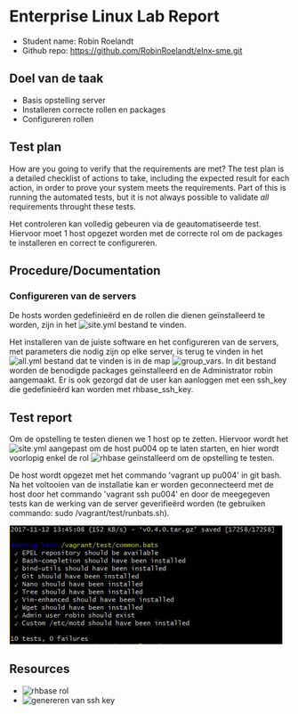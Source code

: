 # Enterprise Linux Lab Report

- Student name: Robin Roelandt
- Github repo: <https://github.com/RobinRoelandt/elnx-sme.git>

## Doel van de taak

- Basis opstelling server
- Installeren correcte rollen en packages
- Configureren rollen

## Test plan

How are you going to verify that the requirements are met? The test plan is a detailed checklist of actions to take, including the expected result for each action, in order to prove your system meets the requirements. Part of this is running the automated tests, but it is not always possible to validate *all* requirements throught these tests.

Het controleren kan volledig gebeuren via de geautomatiseerde test. Hiervoor moet 1 host opgezet worden met de correcte rol om de packages te installeren en correct te configureren.

## Procedure/Documentation

### Configureren van de servers

De hosts worden gedefinieërd en de rollen die dienen geïnstalleerd te worden, zijn in het ![site.yml](https://github.com/RobinRoelandt/elnx-sme.git) bestand te vinden.

Het installeren van de juiste software en het configureren van de servers, met parameters die nodig zijn op elke server, is terug te vinden in het ![all.yml](https://github.com/RobinRoelandt/elnx-sme/blob/master/ansible/group_vars/all.yml) bestand dat te vinden is in de map ![group_vars](https://github.com/RobinRoelandt/elnx-sme/tree/master/ansible/group_vars).
In dit bestand worden de benodigde packages geïnstalleerd en de Administrator robin aangemaakt. Er is ook gezorgd dat de user kan aanloggen met een ssh_key die gedefinieërd kan worden met rhbase_ssh_key.

## Test report

Om de opstelling te testen dienen we 1 host op te zetten. Hiervoor wordt het ![site.yml](https://github.com/RobinRoelandt/elnx-sme.git) aangepast om de host pu004 op te laten starten, en hier wordt voorlopig enkel de rol ![rhbase](https://github.com/bertvv/ansible-role-rh-base) geïnstalleerd om de opstelling te testen.

De host wordt opgezet met het commando 'vagrant up pu004' in git bash.
Na het voltooien van de installatie kan er worden geconnecteerd met de host door het commando 'vagrant ssh pu004' en door de meegegeven tests kan de werking van de server geverifieërd worden (te gebruiken commando: sudo /vagrant/test/runbats.sh).

![Succesvolle tests server configuratie](https://github.com/RobinRoelandt/elnx-sme/blob/master/report/Screenshots/Server%20configuration.JPG)

## Resources

- ![rhbase rol](https://github.com/bertvv/ansible-role-rh-base)
- ![genereren van ssh key](https://help.github.com/articles/connecting-to-github-with-ssh/)
